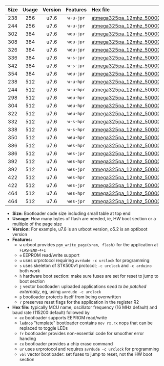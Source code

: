 |Size|Usage|Version|Features|Hex file|
|:-:|:-:|:-:|:-:|:--|
|238|256|u7.6|`w-u-jpr`|[atmega325pa_12mhz_500000bps_ur_vbl.hex](https://raw.githubusercontent.com/stefanrueger/urboot/main/atmega325pa_12mhz_500000bps_ur_vbl.hex)|
|244|256|u7.6|`w-u-jpr`|[atmega325pa_12mhz_500000bps_lednop_ur_vbl.hex](https://raw.githubusercontent.com/stefanrueger/urboot/main/atmega325pa_12mhz_500000bps_lednop_ur_vbl.hex)|
|302|384|u7.6|`weu-jpr`|[atmega325pa_12mhz_500000bps_ee_ur_vbl.hex](https://raw.githubusercontent.com/stefanrueger/urboot/main/atmega325pa_12mhz_500000bps_ee_ur_vbl.hex)|
|308|384|u7.6|`weu-jpr`|[atmega325pa_12mhz_500000bps_ee_lednop_ur_vbl.hex](https://raw.githubusercontent.com/stefanrueger/urboot/main/atmega325pa_12mhz_500000bps_ee_lednop_ur_vbl.hex)|
|326|384|u7.6|`weu-jpr`|[atmega325pa_12mhz_500000bps_ee_lednop_fr_ur_vbl.hex](https://raw.githubusercontent.com/stefanrueger/urboot/main/atmega325pa_12mhz_500000bps_ee_lednop_fr_ur_vbl.hex)|
|336|384|u7.6|`w-s-jpr`|[atmega325pa_12mhz_500000bps_vbl.hex](https://raw.githubusercontent.com/stefanrueger/urboot/main/atmega325pa_12mhz_500000bps_vbl.hex)|
|342|384|u7.6|`w-s-jpr`|[atmega325pa_12mhz_500000bps_lednop_vbl.hex](https://raw.githubusercontent.com/stefanrueger/urboot/main/atmega325pa_12mhz_500000bps_lednop_vbl.hex)|
|354|384|u7.6|`weu-jpr`|[atmega325pa_12mhz_500000bps_ee_lednop_fr_ce_ur_vbl.hex](https://raw.githubusercontent.com/stefanrueger/urboot/main/atmega325pa_12mhz_500000bps_ee_lednop_fr_ce_ur_vbl.hex)|
|238|512|u7.6|`w-u-hpr`|[atmega325pa_12mhz_500000bps_ur.hex](https://raw.githubusercontent.com/stefanrueger/urboot/main/atmega325pa_12mhz_500000bps_ur.hex)|
|244|512|u7.6|`w-u-hpr`|[atmega325pa_12mhz_500000bps_lednop_ur.hex](https://raw.githubusercontent.com/stefanrueger/urboot/main/atmega325pa_12mhz_500000bps_lednop_ur.hex)|
|298|512|u7.6|`weu-hpr`|[atmega325pa_12mhz_500000bps_ee_ur.hex](https://raw.githubusercontent.com/stefanrueger/urboot/main/atmega325pa_12mhz_500000bps_ee_ur.hex)|
|304|512|u7.6|`weu-hpr`|[atmega325pa_12mhz_500000bps_ee_lednop_ur.hex](https://raw.githubusercontent.com/stefanrueger/urboot/main/atmega325pa_12mhz_500000bps_ee_lednop_ur.hex)|
|322|512|u7.6|`weu-hpr`|[atmega325pa_12mhz_500000bps_ee_lednop_fr_ur.hex](https://raw.githubusercontent.com/stefanrueger/urboot/main/atmega325pa_12mhz_500000bps_ee_lednop_fr_ur.hex)|
|332|512|u7.6|`w-s-hpr`|[atmega325pa_12mhz_500000bps.hex](https://raw.githubusercontent.com/stefanrueger/urboot/main/atmega325pa_12mhz_500000bps.hex)|
|338|512|u7.6|`w-s-hpr`|[atmega325pa_12mhz_500000bps_lednop.hex](https://raw.githubusercontent.com/stefanrueger/urboot/main/atmega325pa_12mhz_500000bps_lednop.hex)|
|350|512|u7.6|`weu-hpr`|[atmega325pa_12mhz_500000bps_ee_lednop_fr_ce_ur.hex](https://raw.githubusercontent.com/stefanrueger/urboot/main/atmega325pa_12mhz_500000bps_ee_lednop_fr_ce_ur.hex)|
|386|512|u7.6|`wes-hpr`|[atmega325pa_12mhz_500000bps_ee.hex](https://raw.githubusercontent.com/stefanrueger/urboot/main/atmega325pa_12mhz_500000bps_ee.hex)|
|386|512|u7.6|`wes-jpr`|[atmega325pa_12mhz_500000bps_ee_vbl.hex](https://raw.githubusercontent.com/stefanrueger/urboot/main/atmega325pa_12mhz_500000bps_ee_vbl.hex)|
|392|512|u7.6|`wes-hpr`|[atmega325pa_12mhz_500000bps_ee_lednop.hex](https://raw.githubusercontent.com/stefanrueger/urboot/main/atmega325pa_12mhz_500000bps_ee_lednop.hex)|
|392|512|u7.6|`wes-jpr`|[atmega325pa_12mhz_500000bps_ee_lednop_vbl.hex](https://raw.githubusercontent.com/stefanrueger/urboot/main/atmega325pa_12mhz_500000bps_ee_lednop_vbl.hex)|
|422|512|u7.6|`wes-hpr`|[atmega325pa_12mhz_500000bps_ee_lednop_fr.hex](https://raw.githubusercontent.com/stefanrueger/urboot/main/atmega325pa_12mhz_500000bps_ee_lednop_fr.hex)|
|422|512|u7.6|`wes-jpr`|[atmega325pa_12mhz_500000bps_ee_lednop_fr_vbl.hex](https://raw.githubusercontent.com/stefanrueger/urboot/main/atmega325pa_12mhz_500000bps_ee_lednop_fr_vbl.hex)|
|464|512|u7.6|`wes-hpr`|[atmega325pa_12mhz_500000bps_ee_lednop_fr_ce.hex](https://raw.githubusercontent.com/stefanrueger/urboot/main/atmega325pa_12mhz_500000bps_ee_lednop_fr_ce.hex)|
|464|512|u7.6|`wes-jpr`|[atmega325pa_12mhz_500000bps_ee_lednop_fr_ce_vbl.hex](https://raw.githubusercontent.com/stefanrueger/urboot/main/atmega325pa_12mhz_500000bps_ee_lednop_fr_ce_vbl.hex)|

- **Size:** Bootloader code size including small table at top end
- **Useage:** How many bytes of flash are needed, ie, HW boot section or a multiple of the page size
- **Version:** For example, u7.6 is an urboot version, o5.2 is an optiboot version
- **Features:**
  + `w` urboot provides `pgm_write_page(sram, flash)` for the application at `FLASHEND-4+1`
  + `e` EEPROM read/write support
  + `u` uses urprotocol requiring `avrdude -c urclock` for programming
  + `s` uses skeleton of STK500v1 protocol; `-c urclock` and `-c arduino` both work
  + `h` hardware boot section: make sure fuses are set for reset to jump to boot section
  + `j` vector bootloader: uploaded applications *need to be patched externally*, eg, using `avrdude -c urclock`
  + `p` bootloader protects itself from being overwritten
  + `r` preserves reset flags for the application in the register R2
- **Hex file:** typically MCU name, oscillator frequency (16 MHz default) and baud rate (115200 default) followed by
  + `ee` bootloader supports EEPROM read/write
  + `lednop` "template" bootloader contains `mov rx,rx` nops that can be replaced to toggle LEDs
  + `fr` bootloader provides non-essential code for smoother error handing
  + `ce` bootloader provides a chip erase command
  + `ur` uses urprotocol and requires `avrdude -c urclock` for programming
  + `vbl` vector bootloader: set fuses to jump to reset, not the HW boot section
